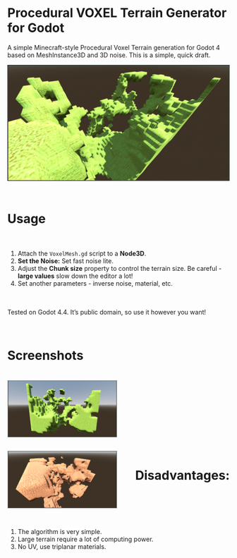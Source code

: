 # Procedural VOXEL Terrain Generator for Godot
A simple Minecraft-style Procedural Voxel Terrain generation for Godot 4 based on MeshInstance3D and 3D noise. This is a simple, quick draft.

<div style="display: flex; flex-wrap: wrap; justify-content: space-between; gap: 20px;">
    <img src="screenshots/Screenshot_10.png" style="width: 100%; margin-bottom: 10px;">


# Usage
1. Attach the `VoxelMesh.gd` script to a **Node3D**.
2. **Set the Noise:** Set fast noise lite.
3. Adjust the **Chunk size** property to control the terrain size. Be careful - **large values** slow down the editor a lot!
4. Set another parameters - inverse noise, material, etc.


Tested on Godot 4.4. It’s public domain, so use it however you want!

# Screenshots

<div style="display: flex; flex-wrap: wrap; justify-content: space-between; gap: 20px;">
    <img src="screenshots/Screenshot_11.png" style="width: 49%; border: 1px solid #ccc; margin-bottom: 10px;">
    <img src="screenshots/Screenshot_13.png" style="width: 49%; border: 1px solid #ccc; margin-bottom: 10px;">

# Disadvantages:
1. The algorithm is very simple.
2. Large terrain require a lot of computing power.
3. No UV, use triplanar materials.
